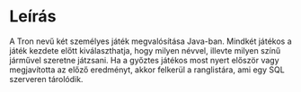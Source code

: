 # Leírás
A Tron nevű két személyes játék megvalósítása Java-ban. Mindkét játékos a játék kezdete előtt kiválaszthatja, hogy milyen névvel, illevte milyen színű járművel szeretne játzsani.
Ha a győztes játékos most nyert először vagy megjavította az előző eredményt, akkor felkerül a ranglistára, ami egy SQL szerveren tárolódik.
